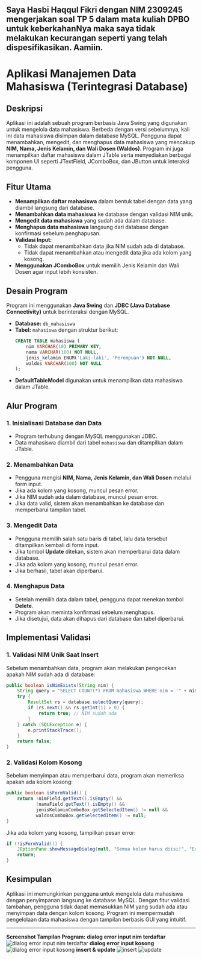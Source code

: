 ## Saya Hasbi Haqqul Fikri dengan NIM 2309245 mengerjakan soal TP 5 dalam mata kuliah DPBO untuk keberkahanNya maka saya tidak melakukan kecurangan seperti yang telah dispesifikasikan. Aamiin.

# Aplikasi Manajemen Data Mahasiswa (Terintegrasi Database)

## Deskripsi
Aplikasi ini adalah sebuah program berbasis Java Swing yang digunakan untuk mengelola data mahasiswa. Berbeda dengan versi sebelumnya, kali ini data mahasiswa disimpan dalam database MySQL. Pengguna dapat menambahkan, mengedit, dan menghapus data mahasiswa yang mencakup **NIM, Nama, Jenis Kelamin, dan Wali Dosen (Waldos)**. Program ini juga menampilkan daftar mahasiswa dalam JTable serta menyediakan berbagai komponen UI seperti JTextField, JComboBox, dan JButton untuk interaksi pengguna.

## Fitur Utama
- **Menampilkan daftar mahasiswa** dalam bentuk tabel dengan data yang diambil langsung dari database.
- **Menambahkan data mahasiswa** ke database dengan validasi NIM unik.
- **Mengedit data mahasiswa** yang sudah ada dalam database.
- **Menghapus data mahasiswa** langsung dari database dengan konfirmasi sebelum penghapusan.
- **Validasi Input:**
  - Tidak dapat menambahkan data jika NIM sudah ada di database.
  - Tidak dapat menambahkan atau mengedit data jika ada kolom yang kosong.
- **Menggunakan JComboBox** untuk memilih Jenis Kelamin dan Wali Dosen agar input lebih konsisten.

## Desain Program
Program ini menggunakan **Java Swing** dan **JDBC (Java Database Connectivity)** untuk berinteraksi dengan MySQL.

- **Database:** `db_mahasiswa`
- **Tabel:** `mahasiswa` dengan struktur berikut:
  ```sql
  CREATE TABLE mahasiswa (
      nim VARCHAR(10) PRIMARY KEY,
      nama VARCHAR(100) NOT NULL,
      jenis_kelamin ENUM('Laki-laki', 'Perempuan') NOT NULL,
      waldos VARCHAR(100) NOT NULL
  );
  ```
- **DefaultTableModel** digunakan untuk menampilkan data mahasiswa dalam JTable.

## Alur Program
### 1. Inisialisasi Database dan Data
- Program terhubung dengan MySQL menggunakan JDBC.
- Data mahasiswa diambil dari tabel `mahasiswa` dan ditampilkan dalam JTable.

### 2. Menambahkan Data
- Pengguna mengisi **NIM, Nama, Jenis Kelamin, dan Wali Dosen** melalui form input.
- Jika ada kolom yang kosong, muncul pesan error.
- Jika NIM sudah ada dalam database, muncul pesan error.
- Jika data valid, sistem akan menambahkan ke database dan memperbarui tampilan tabel.

### 3. Mengedit Data
- Pengguna memilih salah satu baris di tabel, lalu data tersebut ditampilkan kembali di form input.
- Jika tombol **Update** ditekan, sistem akan memperbarui data dalam database.
- Jika ada kolom yang kosong, muncul pesan error.
- Jika berhasil, tabel akan diperbarui.

### 4. Menghapus Data
- Setelah memilih data dalam tabel, pengguna dapat menekan tombol **Delete**.
- Program akan meminta konfirmasi sebelum menghapus.
- Jika disetujui, data akan dihapus dari database dan tabel diperbarui.

## Implementasi Validasi
### 1. Validasi NIM Unik Saat Insert
Sebelum menambahkan data, program akan melakukan pengecekan apakah NIM sudah ada di database:
```java
public boolean isNimExists(String nim) {
    String query = "SELECT COUNT(*) FROM mahasiswa WHERE nim = '" + nim + "'";
    try {
        ResultSet rs = database.selectQuery(query);
        if (rs.next() && rs.getInt(1) > 0) {
            return true; // NIM sudah ada
        }
    } catch (SQLException e) {
        e.printStackTrace();
    }
    return false;
}
```

### 2. Validasi Kolom Kosong
Sebelum menyimpan atau memperbarui data, program akan memeriksa apakah ada kolom kosong:
```java
public boolean isFormValid() {
    return !nimField.getText().isEmpty() &&
           !namaField.getText().isEmpty() &&
           jenisKelaminComboBox.getSelectedItem() != null &&
           waldosComboBox.getSelectedItem() != null;
}
```

Jika ada kolom yang kosong, tampilkan pesan error:
```java
if (!isFormValid()) {
    JOptionPane.showMessageDialog(null, "Semua kolom harus diisi!", "Error", JOptionPane.ERROR_MESSAGE);
    return;
}
```

## Kesimpulan
Aplikasi ini memungkinkan pengguna untuk mengelola data mahasiswa dengan penyimpanan langsung ke database MySQL. Dengan fitur validasi tambahan, pengguna tidak dapat memasukkan NIM yang sudah ada atau menyimpan data dengan kolom kosong. Program ini mempermudah pengelolaan data mahasiswa dengan tampilan berbasis GUI yang intuitif.

---
**Screenshot Tampilan Program:**
**dialog error input nim terdaftar**
![dialog error input nim terdaftar](https://github.com/user-attachments/assets/639f5d44-a530-409c-9954-c7e3bf6cd1bd)
**dialog error input kosong**
![dialog error input kosong](https://github.com/user-attachments/assets/7a8cb4c4-1e4e-415c-99b0-4fe93c896ac5)
**insert &**
**update**
![insert](https://github.com/user-attachments/assets/5306e652-cf1a-4bab-84f2-c97bf3ff3dd4)
![update](https://github.com/user-attachments/assets/83ac7dcb-82a4-4436-bb86-b5c32e5cc333)



